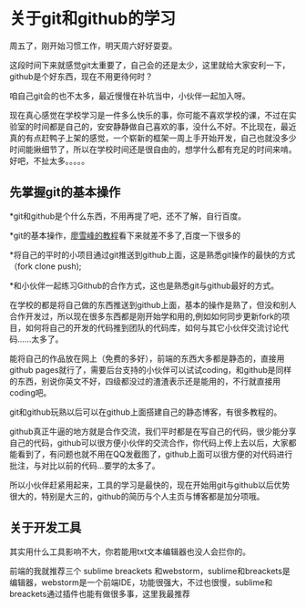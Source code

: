# 关于git和github的学习

周五了，刚开始习惯工作，明天周六好好耍耍。

这段时间下来就感觉git太重要了，自己会的还是太少，这里就给大家安利一下，github是个好东西，现在不用更待何时？

咱自己git会的也不太多，最近慢慢在补坑当中，小伙伴一起加入呀。

现在真心感觉在学校学习是一件多么快乐的事，你可能不喜欢学校的课，不过在实验室的时间都是自己的，安安静静做自己喜欢的事，没什么不好。不比现在，最近真的有点赶鸭子上架的感觉，一个崭新的框架一周上手开始开发，自己也就没多少时间能揪细节了，所以在学校时间还是很自由的，想学什么都有充足的时间来啃。好吧，不扯太多。。。。。

## 先掌握git的基本操作

*git和github是个什么东西，不用再提了吧，还不了解，自行百度。

*git的基本操作，[廖雪峰的教程](http://www.liaoxuefeng.com/wiki/0013739516305929606dd18361248578c67b8067c8c017b000/)看下来就差不多了,百度一下很多的

*将自己的平时的小项目通过git推送到github上面，这是熟悉git操作的最快的方式（fork clone push);

*和小伙伴一起练习Github的合作方式，这也是熟悉git与github最好的方式。

在学校的都是将自己做的东西推送到github上面，基本的操作是熟了，但没和别人合作开发过，所以现在很多东西都是刚开始学和用的,例如如何同步更新fork的项目，如何将自己的开发的代码推到团队的代码库，如何与其它小伙伴交流讨论代码......太多了。

能将自己的作品放在网上（免费的多好），前端的东西大多都是静态的，直接用github pages就行了，需要后台支持的小伙伴可以试试coding，和github是同样的东西，别说你英文不好，四级都没过的渣渣表示还是能用的，不行就直接用coding吧。

git和github玩熟以后可以在github上面搭建自己的静态博客，有很多教程的。

github真正牛逼的地方就是合作交流，我们平时都是在写自己的代码，很少能分享自己的代码，github可以很方便小伙伴的交流合作，你代码上传上去以后，大家都能看到了，有问题也就不用在QQ发截图了，github上面可以很方便的对代码进行批注，与对比以前的代码...要学的太多了。

所以小伙伴赶紧用起来，工具的学习是最快的，现在开始用git与github以后优势很大的，特别是大三的，github的简历与个人主页与博客都是加分项哦。


## 关于开发工具

其实用什么工具影响不大，你若能用txt文本编辑器也没人会拦你的。

前端的我就推荐三个 sublime breackets 和webstorm，sublime和breackets是编辑器，webstorm是一个前端IDE，功能很强大，不过也很慢，sublime和breackets通过插件也能有做很多事，这里我最推荐







